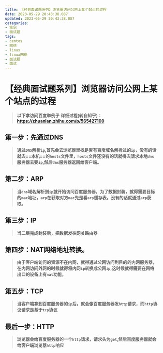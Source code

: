 ```yaml
---
title: 【经典面试题系列】浏览器访问公网上某个站点的过程
date: 2023-05-29 20:43:38.087
updated: 2023-05-29 20:43:38.087
categories: 
- 笔记
- 面试题
tags: 
- centos
- 网络
- linux
- linux网络
- 面试题
- 面试
---
```


# 【经典面试题系列】浏览器访问公网上某个站点的过程

>**以下拿访问百度举例子**
>**详细过程(转自知乎)：https://zhuanlan.zhihu.com/p/565427100**

## 第一步：先通过DNS

>**通过`DNS`解析`ip`,首先会去浏览器里找是否有百度域名解析过的`ip`，没有的话就去==本机==的`hosts`文件里，`hosts`文件还没有的话就得去请求本地`dns`服务器去要`ip`,然后`dns`服务器返回给客户端。**

## 第二步：ARP

>**当`dns`域名解析到`ip`就开始访问百度服务器，为了数据封装，就得需要目标的`mac`地址，`arp`在获取对方`mac`先是看`arp`缓存表，没有的话就通过`arp`获取。**

## 第三步：IP

>**当二层完成封装后，把数据发往网关路由器**

## 第四步：NAT网络地址转换。

>**由于客户端访问的资源不在内网，就得通过公网访问到目的的内网服务器，在内网访问外网的时候就得将内网`ip`转换成公网`ip`,这时候就得需要在网络出口的设备上有`nat`功能。**

## 第五步：TCP

>**当客户端拿到百度服务器的`ip`后，就会像百度服务器发`http`请求，而`http`协议请求是基于`tcp`协议**

## 最后一步：HTTP

>**浏览器会给百度服务器的一个`http`请求，请求头为`get`,然后百度服务器就会给客户端浏览器`http`响应**
